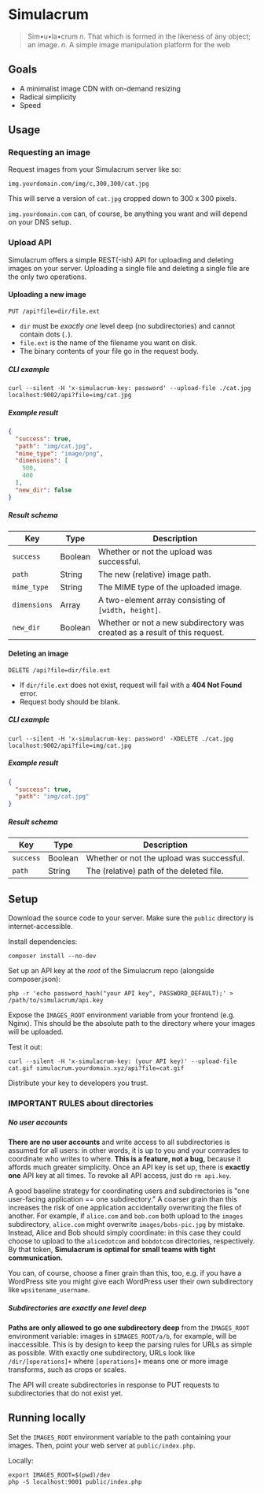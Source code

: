 # Simulacrum

> Sim•u•la•crum
> *n.* That which is formed in the likeness of any object; an image.
> *n.* A simple image manipulation platform for the web

## Goals

* A minimalist image CDN with on-demand resizing
* Radical simplicity
* Speed

## Usage

### Requesting an image

Request images from your Simulacrum server like so:

```
img.yourdomain.com/img/c,300,300/cat.jpg
```

This will serve a version of `cat.jpg` cropped down to 300 x 300 pixels.

`img.yourdomain.com` can, of course, be anything you want and will depend on your DNS setup.

### Upload API

Simulacrum offers a simple REST(-ish) API for uploading and deleting images on your server. Uploading a single file and deleting a single file are the only two operations.

#### Uploading a new image

```
PUT /api?file=dir/file.ext
```

* `dir` must be _exactly one_ level deep (no subdirectories) and cannot contain dots (`.`).
* `file.ext` is the name of the filename you want on disk.
* The binary contents of your file go in the request body.

##### CLI example

```
curl --silent -H 'x-simulacrum-key: password' --upload-file ./cat.jpg localhost:9002/api?file=img/cat.jpg
```

##### Example result

```json
{
  "success": true,
  "path": "img/cat.jpg",
  "mime_type": "image/png",
  "dimensions": [
    500,
    400
  ],
  "new_dir": false
}
```

##### Result schema

| Key          | Type    | Description                                                  |
| ------------ | ------- | ------------------------------------------------------------ |
| `success`    | Boolean | Whether or not the upload was successful.                    |
| `path`       | String  | The new (relative) image path.                               |
| `mime_type`  | String  | The MIME type of the uploaded image.                         |
| `dimensions` | Array   | A two-element array consisting of `[width, height]`.         |
| `new_dir`    | Boolean | Whether or not a new subdirectory was created as a result of this request. |

#### Deleting an image

```
DELETE /api?file=dir/file.ext
```

* If `dir/file.ext` does not exist, request will fail with a **404 Not Found** error.
* Request body should be blank.

##### CLI example

```
curl --silent -H 'x-simulacrum-key: password' -XDELETE ./cat.jpg localhost:9002/api?file=img/cat.jpg
```

##### Example result

```json
{
  "success": true,
  "path": "img/cat.jpg"
}
```

##### Result schema

| Key       | Type    | Description                               |
| --------- | ------- | ----------------------------------------- |
| `success` | Boolean | Whether or not the upload was successful. |
| `path`    | String  | The (relative) path of the deleted file.  |

## Setup

Download the source code to your server. Make sure the `public` directory is internet-accessible.

Install dependencies:

```
composer install --no-dev
```

Set up an API key at the _root_ of the Simulacrum repo (alongside composer.json):

```
php -r 'echo password_hash("your API key", PASSWORD_DEFAULT);' > /path/to/simulacrum/api.key
```

Expose the `IMAGES_ROOT` environment variable from your frontend (e.g. Nginx). This should be the absolute path to the directory where your images will be uploaded.

Test it out:

```
curl --silent -H 'x-simulacrum-key: (your API key)' --upload-file cat.gif simulacrum.yourdomain.xyz/api?file=cat.gif
```

Distribute your key to developers you trust.

### IMPORTANT RULES about directories

##### No user accounts

**There are no user accounts** and write access to all subdirectories is assumed for all users: in other words, it is up to you and your comrades to coordinate who writes to where. **This is a feature, not a bug,** because it affords much greater simplicity. Once an API key is set up, there is **exactly one** API key at all times. To revoke all API access, just do `rm api.key`.

A good baseline strategy for coordinating users and subdirectories is "one user-facing application == one subdirectory." A coarser grain than this increases the risk of one application accidentally overwriting the files of another. For example, if `alice.com` and `bob.com` both upload to the `images` subdirectory, `alice.com` might overwrite `images/bobs-pic.jpg` by mistake. Instead, Alice and Bob should simply coordinate: in this case they could choose to upload to the `alicedotcom` and `bobdotcom` directories, respectively. By that token, **Simulacrum is optimal for small teams with tight communication.**

You can, of course, choose a finer grain than this, too, e.g. if you have a WordPress site you might give each WordPress user their own subdirectory like `wpsitename_username`.

##### Subdirectories are exactly one level deep

**Paths are only allowed to go one subdirectory deep** from the `IMAGES_ROOT` environment variable: images in `$IMAGES_ROOT/a/b`, for example, will be inaccessible. This is by design to keep the parsing rules for URLs as simple as possible. With exactly one subdirectory, URLs look like `/dir/[operations]+` where `[operations]+` means one or more image transforms, such as crops or scales.

The API will create subdirectories in response to PUT requests to subdirectories that do not exist yet.

## Running locally

Set the `IMAGES_ROOT` environment variable to the path containing your images. Then, point your web server at `public/index.php`.

Locally:

```
export IMAGES_ROOT=$(pwd)/dev
php -S localhost:9001 public/index.php
```
